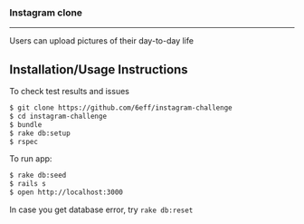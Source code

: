 ### Instagram clone
____________________
Users can upload pictures of their day-to-day life



## Installation/Usage Instructions

To check test results and issues
```sh
$ git clone https://github.com/6eff/instagram-challenge
$ cd instagram-challenge
$ bundle
$ rake db:setup
$ rspec
```

To run app:

```sh
$ rake db:seed
$ rails s
$ open http://localhost:3000
```
In case you get database error, try `rake db:reset`
